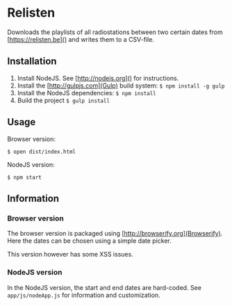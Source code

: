 Relisten
========
Downloads the playlists of all radiostations between two certain dates from [https://relisten.be]() and writes them to a CSV-file.

Installation
------------
1. Install NodeJS. See [http://nodejs.org]() for instructions.
1. Install the [http://gulpjs.com](Gulp) build system:
`
    $ npm install -g gulp
`
1. Install the NodeJS dependencies:
`
    $ npm install
`
1. Build the project
`
    $ gulp install
`

Usage
-----
Browser version:

    $ open dist/index.html

NodeJS version:

    $ npm start

Information
-----------
### Browser version
The browser version is packaged using [http://browserify.org](Browserify). Here the dates can be chosen using a simple date picker.

This version however has some XSS issues.

### NodeJS version
In the NodeJS version, the start and end dates are hard-coded. See `app/js/nodeApp.js` for information and customization.

